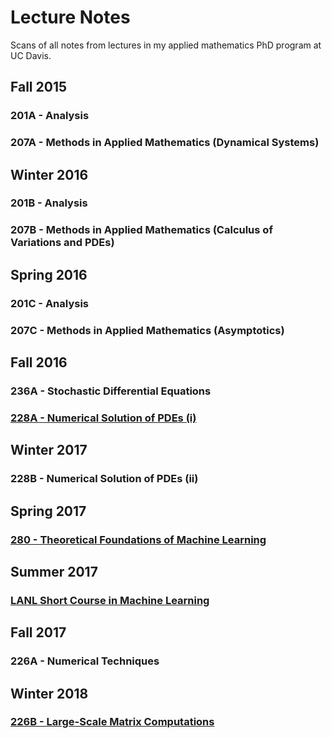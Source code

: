 # Lecture Notes
Scans of all notes from lectures in my applied mathematics PhD program at UC Davis.

## Fall 2015
### 201A - Analysis
### 207A - Methods in Applied Mathematics (Dynamical Systems)

## Winter 2016
### 201B - Analysis
### 207B - Methods in Applied Mathematics (Calculus of Variations and PDEs)

## Spring 2016
### 201C - Analysis
### 207C - Methods in Applied Mathematics (Asymptotics)

## Fall 2016
### 236A - Stochastic Differential Equations
### [228A - Numerical Solution of PDEs (i)](https://github.com/drruumms/lecture_notes/blob/master/mat228A_notes.pdf)

## Winter 2017
### 228B - Numerical Solution of PDEs (ii)

## Spring 2017
### [280 - Theoretical Foundations of Machine Learning ](https://github.com/drruumms/lecture_notes/blob/master/mat280_wolf_notes.pdf)

## Summer 2017
### [LANL Short Course in Machine Learning](https://github.com/drruumms/lecture_notes/blob/master/lanl_ml_shortcourse_notes.pdf)

## Fall 2017
### 226A - Numerical Techniques

## Winter 2018
### [226B - Large-Scale Matrix Computations](https://github.com/drruumms/lecture_notes/blob/master/mat226B_notes.pdf)



